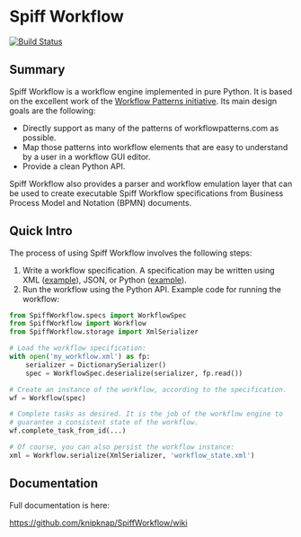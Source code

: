 # Spiff Workflow

[![Build Status](https://travis-ci.org/knipknap/SpiffWorkflow.svg?branch=master)](https://travis-ci.org/knipknap/SpiffWorkflow)

## Summary

Spiff Workflow is a workflow engine implemented in pure Python. It is based
on the excellent work of the
[Workflow Patterns initiative](http://www.workflowpatterns.com/).
Its main design goals are the following:

- Directly support as many of the patterns of workflowpatterns.com as possible.
- Map those patterns into workflow elements that are easy to understand by a user in a workflow GUI editor.
- Provide a clean Python API.

Spiff Workflow also provides a parser and workflow emulation
layer that can be used to create executable Spiff Workflow specifications
from Business Process Model and Notation (BPMN) documents.

## Quick Intro

The process of using Spiff Workflow involves the following steps:

1. Write a workflow specification. A specification may be written using
   XML ([example](https://github.com/knipknap/SpiffWorkflow/blob/master/tests/SpiffWorkflow/data/spiff/workflow1.xml)),
   JSON, or
   Python ([example](https://github.com/knipknap/SpiffWorkflow/blob/master/tests/SpiffWorkflow/data/spiff/workflow1.py)).
2. Run the workflow using the Python API. Example code for running the workflow:

```python
from SpiffWorkflow.specs import WorkflowSpec
from SpiffWorkflow import Workflow
from SpiffWorkflow.storage import XmlSerializer

# Load the workflow specification:
with open('my_workflow.xml') as fp:
	serializer = DictionarySerializer()
	spec = WorkflowSpec.deserialize(serializer, fp.read())

# Create an instance of the workflow, according to the specification.
wf = Workflow(spec)

# Complete tasks as desired. It is the job of the workflow engine to
# guarantee a consistent state of the workflow.
wf.complete_task_from_id(...)

# Of course, you can also persist the workflow instance:
xml = Workflow.serialize(XmlSerializer, 'workflow_state.xml')
```


## Documentation

Full documentation is here:

  https://github.com/knipknap/SpiffWorkflow/wiki
